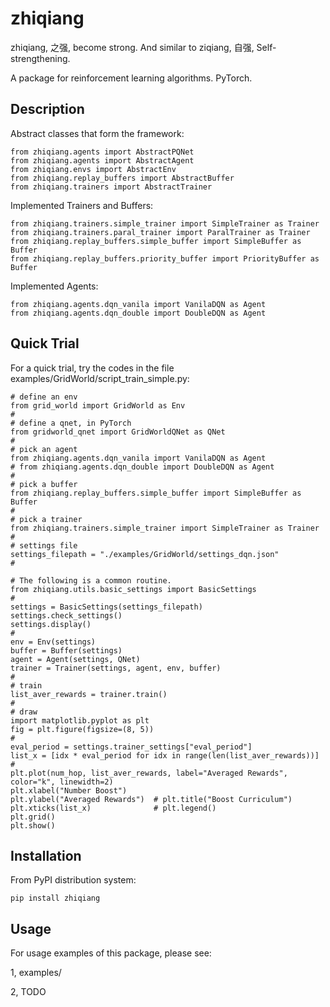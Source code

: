 # zhiqiang

zhiqiang, 之强, become strong. And similar to ziqiang, 自强, Self-strengthening.

A package for reinforcement learning algorithms. PyTorch.


## Description

Abstract classes that form the framework:
```
from zhiqiang.agents import AbstractPQNet
from zhiqiang.agents import AbstractAgent
from zhiqiang.envs import AbstractEnv
from zhiqiang.replay_buffers import AbstractBuffer
from zhiqiang.trainers import AbstractTrainer
```

Implemented Trainers and Buffers:
```
from zhiqiang.trainers.simple_trainer import SimpleTrainer as Trainer
from zhiqiang.trainers.paral_trainer import ParalTrainer as Trainer
from zhiqiang.replay_buffers.simple_buffer import SimpleBuffer as Buffer
from zhiqiang.replay_buffers.priority_buffer import PriorityBuffer as Buffer
```

Implemented Agents:
```
from zhiqiang.agents.dqn_vanila import VanilaDQN as Agent
from zhiqiang.agents.dqn_double import DoubleDQN as Agent
```

## Quick Trial

For a quick trial, try the codes in the file examples/GridWorld/script_train_simple.py:

```
# define an env
from grid_world import GridWorld as Env
#
# define a qnet, in PyTorch
from gridworld_qnet import GridWorldQNet as QNet
#
# pick an agent
from zhiqiang.agents.dqn_vanila import VanilaDQN as Agent
# from zhiqiang.agents.dqn_double import DoubleDQN as Agent
#
# pick a buffer
from zhiqiang.replay_buffers.simple_buffer import SimpleBuffer as Buffer
#
# pick a trainer
from zhiqiang.trainers.simple_trainer import SimpleTrainer as Trainer
#
# settings file
settings_filepath = "./examples/GridWorld/settings_dqn.json"
#

# The following is a common routine.
from zhiqiang.utils.basic_settings import BasicSettings
#
settings = BasicSettings(settings_filepath)
settings.check_settings()
settings.display()
#
env = Env(settings)
buffer = Buffer(settings)
agent = Agent(settings, QNet)
trainer = Trainer(settings, agent, env, buffer)
#
# train
list_aver_rewards = trainer.train()
#
# draw
import matplotlib.pyplot as plt
fig = plt.figure(figsize=(8, 5))
#
eval_period = settings.trainer_settings["eval_period"]
list_x = [idx * eval_period for idx in range(len(list_aver_rewards))]
#
plt.plot(num_hop, list_aver_rewards, label="Averaged Rewards", color="k", linewidth=2)
plt.xlabel("Number Boost")
plt.ylabel("Averaged Rewards")  # plt.title("Boost Curriculum")
plt.xticks(list_x)              # plt.legend()
plt.grid()
plt.show()
```

## Installation

From PyPI distribution system:

```
pip install zhiqiang
```

## Usage

For usage examples of this package, please see:

1, examples/

2, TODO


</br>
